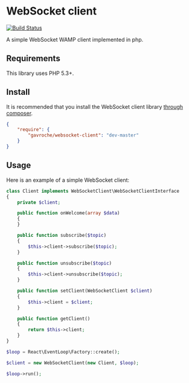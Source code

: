 WebSocket client
================

[![Build Status](https://travis-ci.org/gavroche/php-websocket-client.png)](https://travis-ci.org/gavroche/php-websocket-client)

A simple WebSocket WAMP client implemented in php.

## Requirements

This library uses PHP 5.3+.

## Install

It is recommended that you install the WebSocket client library [through composer](http://getcomposer.org).

```JSON
{
    "require": {
        "gavroche/websocket-client": "dev-master"
    }
}
```

## Usage

Here is an example of a simple WebSocket client:

```PHP
class Client implements WebSocketClient\WebSocketClientInterface
{
    private $client;

    public function onWelcome(array $data)
    {
    }

    public function subscribe($topic)
    {
        $this->client->subscribe($topic);
    }

    public function unsubscribe($topic)
    {
        $this->client->unsubscribe($topic);
    }

    public function setClient(WebSocketClient $client)
    {
        $this->client = $client;
    }

    public function getClient()
    {
        return $this->client;
    }
}

$loop = React\EventLoop\Factory::create();

$client = new WebSocketClient(new Client, $loop);

$loop->run();
```
